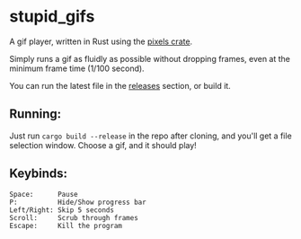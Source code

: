 # stupid_gifs
A gif player, written in Rust using the [pixels crate](https://docs.rs/pixels/latest/pixels/). 

Simply runs a gif as fluidly as possible without dropping frames, even at the minimum frame time (1/100 second).

You can run the latest file in the [releases](https://github.com/G2-Games/stupid_gifs/releases) section, or build it.

## Running:
Just run `cargo build --release` in the repo after cloning, and you'll get a file selection window. Choose a gif, and it should play!

## Keybinds: 
```
Space:      Pause
P:          Hide/Show progress bar
Left/Right: Skip 5 seconds
Scroll:     Scrub through frames
Escape:     Kill the program
```
